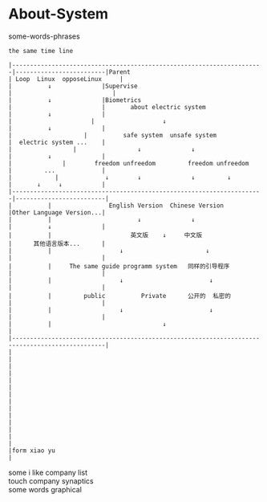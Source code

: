 # About-System
  some-words-phrases
  
    the same time line       
   
    |----------------------------------------------------------------------|-------------------------|Parent  
    | Loop  Linux  opposeLinux     |                                       |          ↓              |Supervise
    |                            |                                         |          ↓              |Biometrics
    |                         |       about electric system                |          ↓              |
    |                      |                   ↓                           |          ↓              |
    |                    |          safe system  unsafe system             |  electric system ...    |
    |                 |                 ↓              ↓                   |          ↓              |
    |              |        freedom unfreedom         freedom unfreedom    |         ...             | 
    |            |             ↓        ↓              ↓         ↓         |       ↓     ↓           |
    |----------------------------------------------------------------------|-------------------------|
    |          |                English Version  Chinese Version           |Other Language Version...|
    |          |                        ↓              ↓                   |          ↓              |
    |          |                      英文版    ↓     中文版                 |      其他语言版本...      |
    |          |                   ↓                       ↓               |                         |
    |          |     The same guide programm system   同样的引导程序         |                         |
    |          |                   ↓                        ↓              |                         |  
    |          |         public          Private      公开的  私密的         |                         |
    |          |                   ↓                        ↓              |                         |
    |          |                               ↓                                                     |
    |------------------------------------------------------------------------------------------------|
    |                                                                                                |
    |                                                                                                |
    |
    |
    |
    |
    |
    |
    |
    |
    |
    |
    |form xiao yu
    |
    
    

>>>
>>
> 
   some i like company list </br>
   touch company synaptics </br>
   some words    graphical </br>

